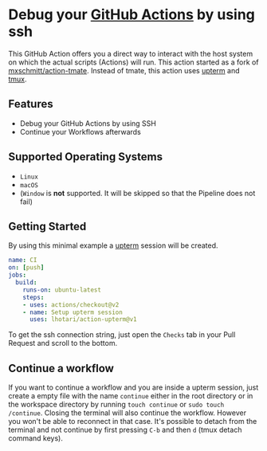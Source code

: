 # Debug your [GitHub Actions](https://github.com/features/actions) by using ssh

This GitHub Action offers you a direct way to interact with the host system on which the actual scripts (Actions) will run.
This action started as a fork of [mxschmitt/action-tmate](https://github.com/mxschmitt/action-tmate).
Instead of tmate, this action uses [upterm](https://upterm.dev/) and [tmux](https://github.com/tmux/tmux/wiki).

## Features

- Debug your GitHub Actions by using SSH
- Continue your Workflows afterwards

## Supported Operating Systems

- `Linux`
- `macOS`
- (`Window` is **not** supported. It will be skipped so that the Pipeline does not fail)

## Getting Started

By using this minimal example a [upterm](https://upterm.dev/) session will be created.

```yaml
name: CI
on: [push]
jobs:
  build:
    runs-on: ubuntu-latest
    steps:
    - uses: actions/checkout@v2
    - name: Setup upterm session
      uses: lhotari/action-upterm@v1
```

To get the ssh connection string, just open the `Checks` tab in your Pull Request and scroll to the bottom.


## Continue a workflow

If you want to continue a workflow and you are inside a upterm session, just create a empty file with the name `continue` either in the root directory or in the workspace directory by running `touch continue` or `sudo touch /continue`.
Closing the terminal will also continue the workflow. However you won't be able to reconnect in that case. 
It's possible to detach from the terminal and not continue by first pressing `C-b` and then `d` (tmux detach command keys).
